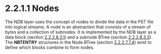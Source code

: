 <html dir="LTR" xmlns:mshelp="http://msdn.microsoft.com/mshelp" xmlns:ddue="http://ddue.schemas.microsoft.com/authoring/2003/5" xmlns:xlink="http://www.w3.org/1999/xlink" xmlns:tool="http://www.microsoft.com/tooltip">
    <head>
        <meta http-equiv="Content-Type" content="text/html; CHARSET=utf-8"></meta>
        <meta name="save" content="history"></meta>
        <title>2.2.1.1 Nodes</title>
        <xml>
            <mshelp:toctitle title="2.2.1.1 Nodes"></mshelp:toctitle>
            <mshelp:rltitle title="[MS-PST]: Nodes"></mshelp:rltitle>
            <mshelp:keyword index="A" term="a595a372-090c-42e1-913c-fad7873b202c"></mshelp:keyword>
            <mshelp:attr name="DCSext.ContentType" value="open specification"></mshelp:attr>
            <mshelp:attr name="AssetID" value="a595a372-090c-42e1-913c-fad7873b202c"></mshelp:attr>
            <mshelp:attr name="TopicType" value="kbRef"></mshelp:attr>
            <mshelp:attr name="DCSext.Title" value="[MS-PST]: Nodes" />
        </xml>
    </head>
    <body>
        <div id="header">
            <h1 class="heading">2.2.1.1 Nodes</h1>
        </div>
        <div id="mainSection">
            <div id="mainBody">
                <div id="allHistory" class="saveHistory"></div>
                <div id="sectionSection0" class="section" name="collapseableSection">
                    

<p>The NDB layer uses the concept of nodes to divide the data
in the PST file into logical streams. A node is an abstraction that consists of
a stream of bytes and a collection of subnodes. It is implemented by the NDB
layer as a data block (section <a href="d0e6fbaf-00e3-4d4d-bea8-8ab3cdb4fde6.md">2.2.2.8.3.1</a>) and a subnode
BTree (section <a href="0c7d9bd5-e3cf-43cc-9292-a32c7b2666da.md">2.2.2.8.3.3</a>).
The <b>NBTENTRY</b> structures in the Node BTree (section <a href="28fb2116-0998-4485-9844-9711b95603ba.md">2.2.2.7.7.4</a>) exist to
define which blocks combine to form nodes.</p>
                </div>
            </div>
        </div>
    </body>
</html>